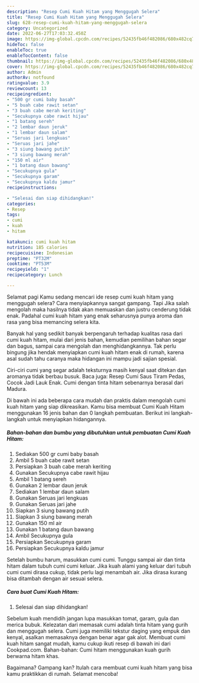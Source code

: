 ```yaml
---
description: "Resep Cumi Kuah Hitam yang Menggugah Selera"
title: "Resep Cumi Kuah Hitam yang Menggugah Selera"
slug: 628-resep-cumi-kuah-hitam-yang-menggugah-selera
category: Uncategorized
date: 2022-06-27T17:03:32.450Z
image: https://img-global.cpcdn.com/recipes/52435fb46f482086/680x482cq70/cumi-kuah-hitam-foto-resep-utama.jpg
hideToc: false
enableToc: true
enableTocContent: false
thumbnail: https://img-global.cpcdn.com/recipes/52435fb46f482086/680x482cq70/cumi-kuah-hitam-foto-resep-utama.jpg
cover: https://img-global.cpcdn.com/recipes/52435fb46f482086/680x482cq70/cumi-kuah-hitam-foto-resep-utama.jpg
author: Admin
authorAv: notfound
ratingvalue: 3.9
reviewcount: 13
recipeingredient:
- "500 gr cumi baby basah"
- "5 buah cabe rawit setan"
- "3 buah cabe merah keriting"
- "Secukupnya cabe rawit hijau"
- "1 batang sereh"
- "2 lembar daun jeruk"
- "1 lembar daun salam"
- "Seruas jari lengkuas"
- "Seruas jari jahe"
- "3 siung bawang putih"
- "3 siung bawang merah"
- "150 ml air"
- "1 batang daun bawang"
- "Secukupnya gula"
- "Secukupnya garam"
- "Secukupnya kaldu jamur"
recipeinstructions:

- "Selesai dan siap dihidangkan!"
categories:
- Resep
tags:
- cumi
- kuah
- hitam

katakunci: cumi kuah hitam 
nutrition: 185 calories
recipecuisine: Indonesian
preptime: "PT32M"
cooktime: "PT53M"
recipeyield: "1"
recipecategory: Lunch

---
```



Selamat pagi Kamu sedang mencari ide resep cumi kuah hitam yang menggugah selera? Cara menyiapkannya sangat gampang. Tapi Jika salah mengolah maka hasilnya tidak akan memuaskan dan justru cenderung tidak enak. Padahal cumi kuah hitam yang enak seharusnya punya aroma dan rasa yang bisa memancing selera kita.


Banyak hal yang sedikit banyak berpengaruh terhadap kualitas rasa dari cumi kuah hitam, mulai dari jenis bahan, kemudian pemilihan bahan segar dan bagus, sampai cara mengolah dan menghidangkannya. Tak perlu bingung jika hendak menyiapkan cumi kuah hitam enak di rumah, karena asal sudah tahu caranya maka hidangan ini mampu jadi sajian spesial.

Ciri-ciri cumi yang segar adalah teksturnya masih kenyal saat ditekan dan aromanya tidak berbau busuk. Baca juga: Resep Cumi Saus Tiram Pedas, Cocok Jadi Lauk Enak. Cumi dengan tinta hitam sebenarnya berasal dari Madura.


Di bawah ini ada beberapa cara mudah dan praktis dalam mengolah cumi kuah hitam yang siap dikreasikan. Kamu bisa membuat Cumi Kuah Hitam menggunakan 16 jenis bahan dan 0 langkah pembuatan. Berikut ini langkah-langkah untuk menyiapkan hidangannya.

<!--inarticleads1-->

##### Bahan-bahan dan bumbu yang dibutuhkan untuk pembuatan Cumi Kuah Hitam:

1. Sediakan 500 gr cumi baby basah
1. Ambil 5 buah cabe rawit setan
1. Persiapkan 3 buah cabe merah keriting
1. Gunakan Secukupnya cabe rawit hijau
1. Ambil 1 batang sereh
1. Gunakan 2 lembar daun jeruk
1. Sediakan 1 lembar daun salam
1. Gunakan Seruas jari lengkuas
1. Gunakan Seruas jari jahe
1. Siapkan 3 siung bawang putih
1. Siapkan 3 siung bawang merah
1. Gunakan 150 ml air
1. Gunakan 1 batang daun bawang
1. Ambil Secukupnya gula
1. Persiapkan Secukupnya garam
1. Persiapkan Secukupnya kaldu jamur


Setelah bumbu harum, masukkan cumi cumi. Tunggu sampai air dan tinta hitam dalam tubuh cumi cumi keluar. Jika kuah alami yang keluar dari tubuh cumi cumi dirasa cukup, tidak perlu lagi menambah air. Jika dirasa kurang bisa ditambah dengan air sesuai selera. 

<!--inarticleads2-->

##### Cara buat Cumi Kuah Hitam:


1. Selesai dan siap dihidangkan!

Sebelum kuah mendidih jangan lupa masukkan tomat, garam, gula dan merica bubuk. Kelezatan dari memasak cumi adalah tinta hitam yang gurih dan menggugah selera. Cumi juga memiliki tekstur daging yang empuk dan kenyal, asalkan memasaknya dengan benar agar gak alot. Membuat cumi kuah hitam sangat mudah, kamu cukup ikuti resep di bawah ini dari Cookpad.com. Bahan-bahan: Cumi hitam menggunakan kuah gurih berwarna hitam khas. 

Bagaimana? Gampang kan? Itulah cara membuat cumi kuah hitam yang bisa kamu praktikkan di rumah. Selamat mencoba!
